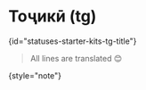 # Тоҷикӣ (tg)
{id="statuses-starter-kits-tg-title"}


> All lines are translated 😊
>
{style="note"}
